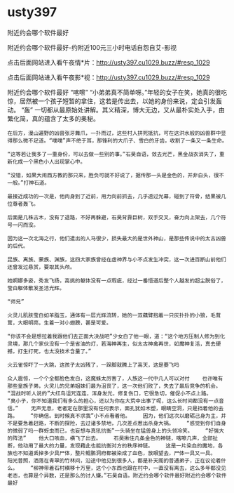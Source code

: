 # usty397
附近约会哪个软件最好

附近约会哪个软件最好-约附近100元三小时电话自怨自艾-影视

点击后面网站进入看午夜情*片：http://usty397.cu1029.buzz/#resp_1029

点击后面网站进入看午夜影*视：http://usty397.cu1029.buzz/#resp_1029

附近约会哪个软件最好    “喀嚓”    “小弟弟真不简单呀。”年轻的女子在笑，她真的很吃惊，居然被一个孩子短暂的拿住，这若是传出去，以她的身份来说，定会引发轰动。    “轰”    一切都从最原始处讲解。其义精深，博大无边，又从最朴实处入手，由繁化简，真的蕴含了太多的奥秘。

    在后方，漫山遍野的凶兽张牙舞爪，一扑而过，这些村人拼死抵抗，可在这洪水般的凶兽群中显得那么微不足道。“噗噗”声不绝于耳，那锋利的大爪子、雪白的牙齿，收割了一条又一条生命。

    “这等若让我多了一重身份，可以去做一些别的事。”石昊自语，敛去光芒，黑金战衣消失了，重新化成一个黑色小人出现掌心中。

    “没错，如果大闹西方教的那只来，胜负可就不好说了，据传那一头是金色的，并非白头，很不一般。”打神石道。

    最接近成功的一次是，他肉身到了近前，用力向前抓去，几乎透过光幕，碰到了符骨，结果被几位尊者轰飞。

    后面是几株古木，没有了退路，不好再躲避，石昊背靠巨树，双手交叉，奋力向上架去，几个符号一闪而没。

    因为这一次北海之行，他们遣出的人马很少，损失最大的是世外神山，是那些传说中的太古凶兽的后代。

    昆族、离族、蒙族、渊族，这四大家族曾经在虚神界与小不点发生冲突，这一次进百断山前他们还曾发过悬赏，要取其头颅。

    她婀娜多姿，秀发飞扬，高挑的躯体没有一点瑕疵，经过一番悟道后整个人越发的超尘脱俗了，莹白躯体散发圣洁光辉。

    “师兄”

    火灵儿肌肤莹白如羊脂玉，通体有一层光辉流转，她的一双藕臂抱着一只灰扑扑的小狼，毛茸茸，大眼明亮，生着一对小翅膀，甚是可爱。

    “你该不会是想拉着我跟他们去正面大决战吧”少女白了他一眼，道：“这个地方压制人修为到化灵境，那几个家伙没有一个是省油的灯，若海神再生，似太古神禽再世，如魔神复活，真去硬撼，打生打死，也太没技术含量了。”

    火云雀惊吓了一大跳，这孩子太凶残了，一跺脚就腾上了高天，这是要飞吗

    众人震惊，一个个全都脸色发白，这魔蛛太厉害了，人族这一代中几人可以对付    也许唯有那些皇族子弟，火灵儿的兄弟姐妹们最为沮丧了，这一次他们败了，失去了最后竞争的机会。    “混战时听人说的”大红鸟诅咒连连，浑身发光，修复伤口，它很急切，催促小不点上路。    “臭小子，你不知道我们有多么的担心，还以为你在大荒中出事了呢，这么长时间都没有一点音信。”    无声无息，老者定在那里没有任何表示，面孔犹如木塑，眼睛空洞，只是挡着他的去路。    “你确信。到时候真不求我”小不点看着他。    因为，他们这次以磨砺己身为主，并不是要急着赶路，不断的探险，去过诸多禁地，几次差点惹出杀身大祸。    “感觉到你们自身的微弱了吗一群蚜虫而已，也妄想与真犼抗衡”一头骑坐在猛兽身上的头领冷笑。    “好强大的阵法”    他大口咳血，横飞了出去。    石昊揪住几条金色的神链，喀嚓几声，全部扯断，他动用了最大的力量，发现藉此也能抗衡对方的秩序神链。    这是一片染血的魔地，各族也不知道丢掉多少具尸体，整片鲲鹏洞府都被染成了血色，放眼望去，尸体一具又一具。    阳光普照，洒落在青翠的竹林间，沿途中他见到很多人，都是补天阁的普通弟子，正在议论着什么。    “柳神带着石村横移十万里，这个小东西也跟在村中，一直没有离去，这么多年都没见老态，也算是个异数，还是那么的讨人嫌。”石昊自语。附近约会哪个软件最好附近约会哪个软件最好
